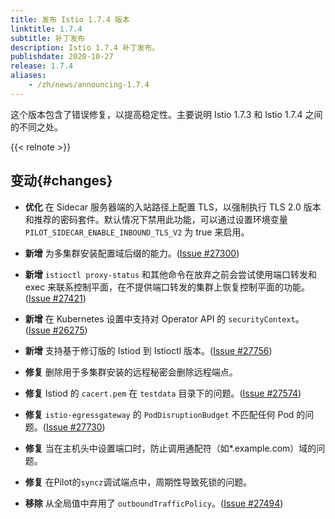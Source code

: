 ```yaml
---
title: 发布 Istio 1.7.4 版本
linktitle: 1.7.4
subtitle: 补丁发布
description: Istio 1.7.4 补丁发布。
publishdate: 2020-10-27
release: 1.7.4
aliases:
    - /zh/news/announcing-1.7.4
---
```


这个版本包含了错误修复，以提高稳定性。主要说明 Istio 1.7.3 和 Istio 1.7.4 之间的不同之处。

{{< relnote >}}

## 变动{#changes}

- **优化** 在 Sidecar 服务器端的入站路径上配置 TLS，以强制执行 TLS 2.0 版本和推荐的密码套件。默认情况下禁用此功能，可以通过设置环境变量 `PILOT_SIDECAR_ENABLE_INBOUND_TLS_V2` 为 true 来启用。

- **新增** 为多集群安装配置域后缀的能力。([Issue #27300](https://github.com/istio/istio/issues/27300))

- **新增** `istioctl proxy-status` 和其他命令在放弃之前会尝试使用端口转发和 exec 来联系控制平面，在不提供端口转发的集群上恢复控制平面的功能。([Issue #27421](https://github.com/istio/istio/issues/27421))

- **新增** 在 Kubernetes 设置中支持对 Operator API 的 `securityContext`。([Issue #26275](https://github.com/istio/istio/issues/26275))

- **新增** 支持基于修订版的 Istiod 到 Istioctl 版本。([Issue #27756](https://github.com/istio/istio/issues/27756))

- **修复** 删除用于多集群安装的远程秘密会删除远程端点。

- **修复** Istiod 的 `cacert.pem` 在 `testdata` 目录下的问题。([Issue #27574](https://github.com/istio/istio/issues/27574))

- **修复** `istio-egressgateway` 的 `PodDisruptionBudget` 不匹配任何 Pod 的问题。([Issue #27730](https://github.com/istio/istio/issues/27730))

- **修复** 当在主机头中设置端口时，防止调用通配符（如*.example.com）域的问题。

- **修复** 在Pilot的`syncz`调试端点中，周期性导致死锁的问题。

- **移除** 从全局值中弃用了 `outboundTrafficPolicy`。([Issue #27494](https://github.com/istio/istio/issues/27494))